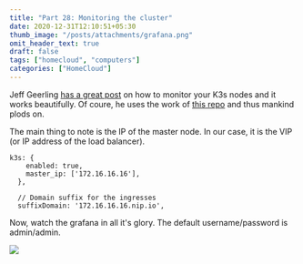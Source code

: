 ```yaml
---
title: "Part 28: Monitoring the cluster"
date: 2020-12-31T12:10:51+05:30
thumb_image: "/posts/attachments/grafana.png"
omit_header_text: true
draft: false
tags: ["homecloud", "computers"]
categories: ["HomeCloud"]
---
```


Jeff Geerling [has a great post](https://www.jeffgeerling.com/blog/2020/raspberry-pi-cluster-episode-4-minecraft-pi-hole-grafana-and-more) on how to monitor your K3s nodes and it works beautifully. Of coure, he uses the work of [this repo](https://github.com/carlosedp/cluster-monitoring) and thus mankind plods on. 

The main thing to note is the IP of the master node. In our case, it is the VIP (or IP address of the load balancer).

```
k3s: {
    enabled: true,
    master_ip: ['172.16.16.16'],
  },

  // Domain suffix for the ingresses
  suffixDomain: '172.16.16.16.nip.io',
```

Now, watch the grafana in all it's glory. The default username/password is admin/admin.

![](/images/pi/grafana.png)